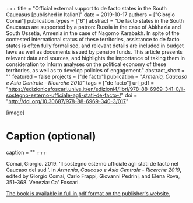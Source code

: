 +++
title = "Official external support to de facto states in the South Caucasus [published in Italian]"
date = 2019-10-17
authors = ["Giorgio Comai"]
publication_types = ["6"]
abstract = "De facto states in the South Caucasus are supported by a patron: Russia in the case of Abkhazia and South Ossetia, Armenia in the case of Nagorno Karabakh. In spite of the contested international status of these territories, assistance to de facto states is often fully formalised, and relevant details are included in budget laws as well as documents issued by pension funds. This article presents relevant data and sources, and highlights the importance of taking them in consideration to inform analyses on the political economy of these territories, as well as to develop policies of engagement."
abstract_short = ""
featured = false
projects = ["de facto"]
publication = "*Armenia, Caucaso e Asia Centrale - Ricerche 2019*"
tags = ["de facto"]
url_pdf = "https://edizionicafoscari.unive.it/en/edizioni4/libri/978-88-6969-341-0/il-sostegno-esterno-ufficiale-agli-stati-de-facto-/"
doi = "http://doi.org/10.30687/978-88-6969-340-3/017"

[image]
  # Caption (optional)
  caption = ""
+++


Comai, Giorgio. 2019. ‘Il sostegno esterno ufficiale agli stati de facto nel Caucaso del sud ’. In *Armenia, Caucaso e Asia Centrale - Ricerche 2019*, edited by Giorgio Comai, Carlo Frappi, Giovanni Pedrini, and Elena Rova, 351–368. Venezia: Ca' Foscari.

[The book is available in full in pdf format on the publisher's website.](https://edizionicafoscari.unive.it/en/edizioni4/libri/978-88-6969-341-0/chaptersList)
